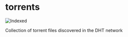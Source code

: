 torrents 
========
![Indexed](https://img.shields.io/badge/indexed-132934-blue)

Collection of torrent files discovered in the DHT network

